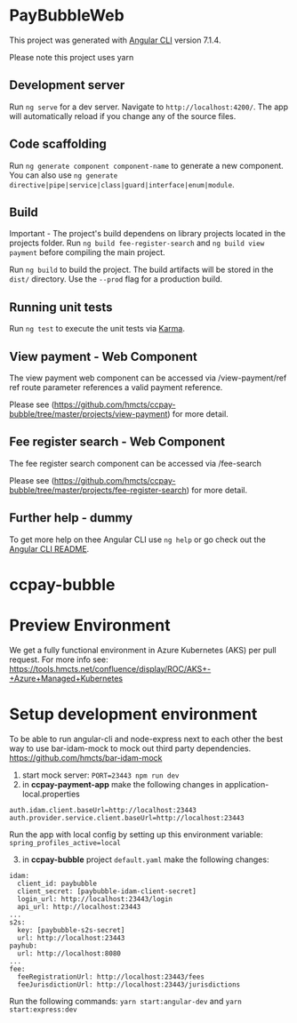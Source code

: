 # PayBubbleWeb

This project was generated with [Angular CLI](https://github.com/angular/angular-cli) version 7.1.4.

Please note this project uses yarn

## Development server

Run `ng serve` for a dev server. Navigate to `http://localhost:4200/`. The app will automatically reload if you change any of the source files.

## Code scaffolding

Run `ng generate component component-name` to generate a new component. You can also use `ng generate directive|pipe|service|class|guard|interface|enum|module`.

## Build

Important - The project's build dependens on library projects located in the projects folder. Run `ng build fee-register-search` and `ng build view payment` before compiling the main project.

Run `ng build` to build the project. The build artifacts will be stored in the `dist/` directory. Use the `--prod` flag for a production build.

## Running unit tests

Run `ng test` to execute the unit tests via [Karma](https://karma-runner.github.io).

## View payment - Web Component

The view payment web component can be accessed via /view-payment/ref
ref route parameter references a valid payment reference.

Please see (https://github.com/hmcts/ccpay-bubble/tree/master/projects/view-payment) for more detail.

## Fee register search - Web Component

The fee register search component can be accessed via /fee-search

Please see (https://github.com/hmcts/ccpay-bubble/tree/master/projects/fee-register-search) for more detail.

## Further help - dummy

To get more help on thee Angular CLI use `ng help` or go check out the [Angular CLI README](https://github.com/angular/angular-cli/blob/master/README.md).
# ccpay-bubble


# Preview Environment
We get a fully functional environment in Azure Kubernetes (AKS) per pull request. For more info see: https://tools.hmcts.net/confluence/display/ROC/AKS+-+Azure+Managed+Kubernetes

# Setup development environment

To be able to run angular-cli and node-express next to each other the best way to use bar-idam-mock to mock out third party dependencies. https://github.com/hmcts/bar-idam-mock

1. start mock server: `PORT=23443 npm run dev`
2. in **ccpay-payment-app** make the following changes in application-local.properties

```
auth.idam.client.baseUrl=http://localhost:23443
auth.provider.service.client.baseUrl=http://localhost:23443
```  

   Run the app with local config by setting up this environment variable: `spring_profiles_active=local`

3. in **ccpay-bubble** project `default.yaml` make the following changes:
```
idam:
  client_id: paybubble
  client_secret: [paybubble-idam-client-secret]
  login_url: http://localhost:23443/login
  api_url: http://localhost:23443
...
s2s:
  key: [paybubble-s2s-secret]
  url: http://localhost:23443
payhub:
  url: http://localhost:8080
...
fee:
  feeRegistrationUrl: http://localhost:23443/fees
  feeJurisdictionUrl: http://localhost:23443/jurisdictions
```  

   Run the following commands: `yarn start:angular-dev` and `yarn start:express:dev`


